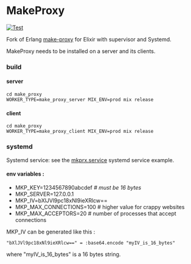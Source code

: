 # MakeProxy
[![Test](https://github.com/bougueil/make_proxy/actions/workflows/ci.yml/badge.svg)](https://github.com/bougueil/make_proxy/actions/workflows/ci.yml)

Fork of Erlang [make-proxy](https://github.com/yueyoum/make-proxy) for Elixir with supervisor and Systemd.

MakeProxy needs to be installed on a server and its clients.



### build
#### server
```
cd make_proxy
WORKER_TYPE=make_proxy_server MIX_ENV=prod mix release
```
#### client
```
cd make_proxy
WORKER_TYPE=make_proxy_client MIX_ENV=prod mix release
```



### systemd

Systemd service: see the [mkprx.service](systemd/mkprx.service) systemd service example.

#### env variables :
- MKP_KEY=1234567890abcdef         *# must be 16 bytes*
- MKP_SERVER=127.0.0.1
- MKP_IV=bXlJVl9pc18xNl9ieXRlcw==
- MKP_MAX_CONNECTIONS=100	# higher value for crappy websites
- MKP_MAX_ACCEPTORS=20		# number of processes that accept connections

MKP_IV can be generated like this :
```
"bXlJVl9pc18xNl9ieXRlcw==" = :base64.encode "myIV_is_16_bytes"
```
where "myIV_is_16_bytes" is a 16 bytes string.

